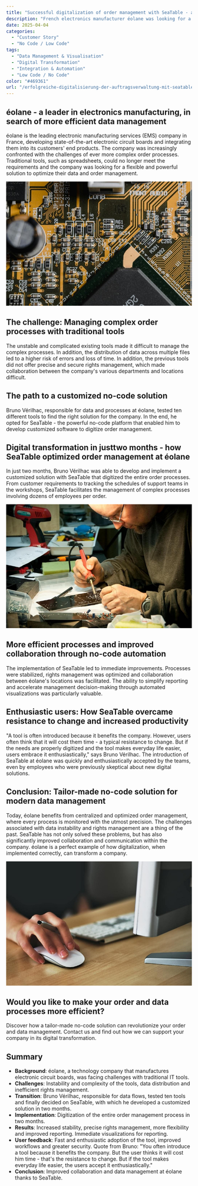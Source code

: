 ```yaml
---
title: "Successful digitalization of order management with SeaTable - a use case from éolane"
description: "French electronics manufacturer éolane was looking for a GDPR-compliant solution for their increasingly complex order management. They found SeaTable."
date: 2025-04-04
categories: 
  - "Customer Story"
  - "No Code / Low Code"
tags: 
  - "Data Management & Visualisation"
  - "Digital Transformation"
  - "Integration & Automation"
  - "Low Code / No Code"
color: "#469361"
url: "/erfolgreiche-digitalisierung-der-auftragsverwaltung-mit-seatable-ein-use-case-von-eolane"
---
```


## éolane - a leader in electronics manufacturing, in search of more efficient data management

éolane is the leading electronic manufacturing services (EMS) company in France, developing state-of-the-art electronic circuit boards and integrating them into its customers' end products. The company was increasingly confronted with the challenges of ever more complex order processes. Traditional tools, such as spreadsheets, could no longer meet the requirements and the company was looking for a flexible and powerful solution to optimize their data and order management.

![](pexels-tima-miroshnichenko-6755080.jpg)

## The challenge: Managing complex order processes with traditional tools

The unstable and complicated existing tools made it difficult to manage the complex processes. In addition, the distribution of data across multiple files led to a higher risk of errors and loss of time. In addition, the previous tools did not offer precise and secure rights management, which made collaboration between the company's various departments and locations difficult.

## The path to a customized no-code solution

Bruno Vérilhac, responsible for data and processes at éolane, tested ten different tools to find the right solution for the company. In the end, he opted for SeaTable - the powerful no-code platform that enabled him to develop customized software to digitize order management.

## Digital transformation in justtwo months - how SeaTable optimized order management at éolane

In just two months, Bruno Vérilhac was able to develop and implement a customized solution with SeaTable that digitized the entire order processes. From customer requirements to tracking the schedules of support teams in the workshops, SeaTable facilitates the management of complex processes involving dozens of employees per order.

![](pexels-www-erzetich-com-2517330.jpg)

## More efficient processes and improved collaboration through no-code automation

The implementation of SeaTable led to immediate improvements. Processes were stabilized, rights management was optimized and collaboration between éolane's locations was facilitated. The ability to simplify reporting and accelerate management decision-making through automated visualizations was particularly valuable.

## Enthusiastic users: How SeaTable overcame resistance to change and increased productivity

"A tool is often introduced because it benefits the company. However, users often think that it will cost them time - a typical resistance to change. But if the needs are properly digitized and the tool makes everyday life easier, users embrace it enthusiastically," says Bruno Vérilhac. The introduction of SeaTable at éolane was quickly and enthusiastically accepted by the teams, even by employees who were previously skeptical about new digital solutions.

## Conclusion: Tailor-made no-code solution for modern data management

Today, éolane benefits from centralized and optimized order management, where every process is monitored with the utmost precision. The challenges associated with data instability and rights management are a thing of the past. SeaTable has not only solved these problems, but has also significantly improved collaboration and communication within the company. éolane is a perfect example of how digitalization, when implemented correctly, can transform a company.

![](pexels-vojtech-okenka-127162-392018.jpg)

## Would you like to make your order and data processes more efficient?

Discover how a tailor-made no-code solution can revolutionize your order and data management. Contact us and find out how we can support your company in its digital transformation.

## Summary

- **Background**: éolane, a technology company that manufactures electronic circuit boards, was facing challenges with traditional IT tools.
- **Challenges**: Instability and complexity of the tools, data distribution and inefficient rights management.
- **Transition**: Bruno Vérilhac, responsible for data flows, tested ten tools and finally decided on SeaTable, with which he developed a customized solution in two months.
- **Implementation**: Digitization of the entire order management process in two months.
- **Results**: Increased stability, precise rights management, more flexibility and improved reporting. Immediate visualizations for reporting.
- **User feedback**: Fast and enthusiastic adoption of the tool, improved workflows and greater security. Quote from Bruno: "You often introduce a tool because it benefits the company. But the user thinks it will cost him time - that's the resistance to change. But if the tool makes everyday life easier, the users accept it enthusiastically."
- **Conclusion**: Improved collaboration and data management at éolane thanks to SeaTable.